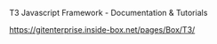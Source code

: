 T3 Javascript Framework - Documentation & Tutorials

https://gitenterprise.inside-box.net/pages/Box/T3/

